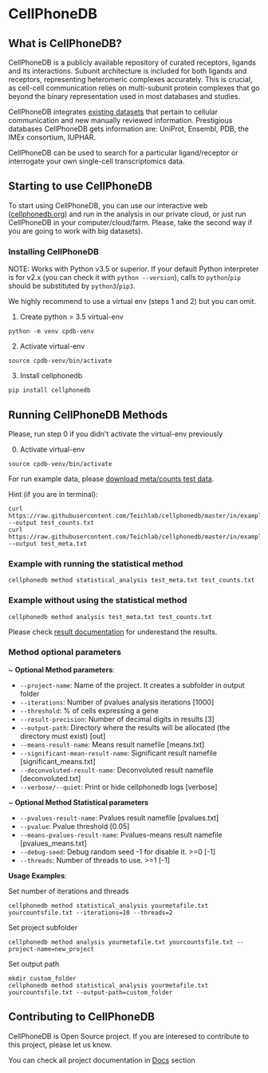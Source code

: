 # CellPhoneDB

## What is CellPhoneDB?
CellPhoneDB is a publicly available repository of curated receptors, ligands and its interactions. Subunit architecture is included for both ligands and receptors, representing heteromeric complexes accurately. This is crucial, as cell-cell communication relies on multi-subunit protein complexes that go beyond the binary representation used in most databases and studies.

CellPhoneDB integrates [existing datasets](Docs/ppi-resources.md) that pertain to cellular communication and new manually reviewed information. Prestigious databases CellPhoneDB gets information are: UniProt, Ensembl, PDB, the IMEx consortium, IUPHAR.

CellPhoneDB can be used to search for a particular ligand/receptor or interrogate your own single-cell transcriptomics data.


## Starting to use CellPhoneDB 

To start using CellPhoneDB, you can use our interactive web ([cellphonedb.org](https://www.cellphonedb.org)) and run in the analysis in our private cloud, 
or just run CellPhoneDB in your computer/cloud/farm. Please, take the second way if you are going to work with big datasets).


### Installing CellPhoneDB
NOTE: Works with Python v3.5 or superior. If your default Python interpreter is for v2.x (you can check it with `python --version`), calls to `python`/`pip` should be substituted by `python3`/`pip3`.

We highly recommend to use a virtual env (steps 1 and 2) but you can omit.
1. Create python > 3.5 virtual-env
```shell
python -m venv cpdb-venv
```

2. Activate virtual-env
```shell
source cpdb-venv/bin/activate
```

3. Install cellphonedb
```shell
pip install cellphonedb
```


## Running CellPhoneDB Methods

Please, run step 0 if you didn't activate the virtual-env previously

0. Activate virtual-env
```shell
source cpdb-venv/bin/activate
```

For run example data, please [download meta/counts test data](https://github.com/Teichlab/cellphonedb/blob/master/in/example_data/cellphonedb_example_data.zip?raw=true).

Hint (if you are in terminal):
```shell
curl https://raw.githubusercontent.com/Teichlab/cellphonedb/master/in/example_data/test_counts.txt --output test_counts.txt
curl https://raw.githubusercontent.com/Teichlab/cellphonedb/master/in/example_data/test_meta.txt --output test_meta.txt
```

###  Example with running the statistical method
```shell
cellphonedb method statistical_analysis test_meta.txt test_counts.txt 
```


### Example without using the statistical method
```shell
cellphonedb method analysis test_meta.txt test_counts.txt 
```

Please check [result documentation](Docs/RESULTS-DOCUMENTATION.md) for underestand the results.

### Method optional parameters

~ **Optional Method parameters**:
- `--project-name`: Name of the project. It creates a subfolder in output folder
- `--iterations`: Number of pvalues analysis iterations [1000]
- `--threshold`: % of cells expressing a gene
- `--result-precision`: Number of decimal digits in results [3]
- `--output-path`: Directory where the results will be allocated (the directory must exist) [out]
- `--means-result-name`: Means result namefile [means.txt]
- `--significant-mean-result-name`: Significant result namefile [significant_means.txt]
- `--deconvoluted-result-name`: Deconvoluted result namefile [deconvoluted.txt]
- `--verbose/--quiet`: Print or hide cellphonedb logs [verbose]

~ **Optional Method Statistical parameters**
- `--pvalues-result-name`: Pvalues result namefile [pvalues.txt]
- `--pvalue`: Pvalue threshold [0.05]
- `--means-pvalues-result-name`: Pvalues-means result namefile [pvalues_means.txt]
- `--debug-seed`: Debug random seed -1 for disable it. >=0 [-1]
- `--threads`: Number of threads to use. >=1 [-1]

**Usage Examples**:

Set number of iterations and threads
```shell
cellphonedb method statistical_analysis yourmetafile.txt yourcountsfile.txt --iterations=10 --threads=2
```
Set project subfolder
```shell
cellphonedb method analysis yourmetafile.txt yourcountsfile.txt --project-name=new_project
```

Set output path
```shell
mkdir custom_folder
cellphonedb method statistical_analysis yourmetafile.txt yourcountsfile.txt --output-path=custom_folder
```

## Contributing to CellPhoneDB

CellPhoneDB is Open Source project. If you are interesed to contribute to this project, please let us know.


You can check all project documentation in [Docs](Docs) section
